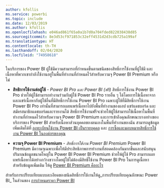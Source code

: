 ```yaml
---
author: kfollis
ms.service: powerbi
ms.topic: include
ms.date: 12/03/2019
ms.author: kfollis
ms.openlocfilehash: e046ad861f65a0a1b7d0a704fded822038438d85
ms.sourcegitcommit: 8e3d53cf971853c32eff4531d2d3cdb725a199af
ms.translationtype: HT
ms.contentlocale: th-TH
ms.lasthandoff: 02/04/2020
ms.locfileid: "74958618"
---
```

ในบริการของ Power BI ผู้ใช้มีความสามารถที่กำหนดขึ้นตามชนิดของสิทธิ์การใช้งานที่ผู้ใช้มี และเนื้อหาที่พวกเขากำลังใช้งานอยู่ในพื้นที่ทำงานที่กำหนดไว้สำหรับความจุ Power BI Premium หรือไม่

* **สิทธิการใช้งานต่อผู้ใช้** - *Power BI Pro และ Power BI (ฟรี)* สิทธิ์การใช้งาน Power BI Pro ช่วยให้ผู้ใช้สามารถทำงานร่วมกับผู้ใช้ Power BI Pro รายอื่น ๆ ได้โดยการใช้เนื้อหาจากและแชร์เนื้อหากับผู้ใช้อื่นที่มีสิทธิ์การใช้งาน Power BI Pro เฉพาะผู้ใช้ที่มีสิทธิ์การใช้งาน Power BI Pro เท่านั้นที่สามารถเผยแพร่เนื้อหาไปยังพื้นที่ทำงานของแอป แชร์แดชบอร์ด และสมัครสมาชิกแดชบอร์ดและรายงานได้ สิทธิ์การใช้งานฟรีจะช่วยให้ผู้ใช้สามารถใช้เนื้อหาในพื้นที่ทำงานที่กำหนดไว้สำหรับความจุ Power BI Premium และการเข้าถึงคุณลักษณะบางอย่างของบริการของ Power BI สำหรับเนื้อหาส่วนบุคคลของตนเองในพื้นที่ทำงานของฉัน สามารถดูข้อมูลเพิ่มเติมได้ที่ [ลงทะเบียนใช้งาน Power BI เป็นรายบุคคล](../service-self-service-signup-for-power-bi.md) และ [การซื้อและมอบหมายสิทธิ์การใช้งาน Power BI ในองค์กรของคุณ](../service-admin-purchasing-power-bi-pro.md)

* **ความจุ Power BI Premium** - *สิทธิ์การใช้งาน Power BI Premium* Power BI Premium มีความจุเฉพาะเพื่อให้มีประสิทธิภาพการทำงานที่สอดคล้องกันมากขึ้นและสนับสนุนปริมาณข้อมูลขนาดใหญ่ใน Power BI Power BI Premium ช่วยให้ผู้ใช้ Pro สามารถเผยแพร่เนื้อหาได้อย่างกว้างขวางโดยผู้ใช้ไม่ต้องมีสิทธิ์ใช้งาน Power BI Pro ในการดูเนื้อหา สำหรับข้อมูลเพิ่มเติม ให้ดู [Power BI Premium คืออะไร](../service-premium-what-is.md)

สำหรับการเปรียบเทียบแบบละเอียดของชนิดสิทธิ์การใช้งานให้ดู_การเปรียบเทียบคุณลักษณะ Power BI_ ในส่วนของ [การกำหนดราคา Power BI](https://powerbi.microsoft.com/pricing/)
